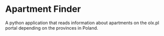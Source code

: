 # Apartment Finder
 A python application that reads information about apartments on the olx.pl portal depending on the provinces in Poland.
